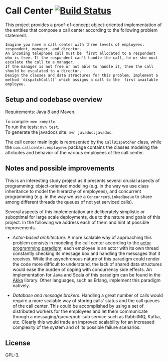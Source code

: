 # Call Center [![Build Status](https://travis-ci.org/pviotti/call-center.svg?branch=master)](https://travis-ci.org/pviotti/call-center)

This project provides a proof-of-concept object-oriented implementation of the entities that
compose a call center according to the following problem statement.

    Imagine you have a call center with three levels of employees: respondent, manager, and director.  
    An incoming telephone call must be  first allocated to a respondent who is free. If the respondent can't handle the call, he or she must escalate the call to a manager. 
    If the manager is not free or not able to handle it, then the call should be escalated to a director. 
    Design the classes and data structures for this problem. Implement a method `dispatchCall()` which assigns a call to the  first available employee.


## Setup and codebase overview

Requirements: Java 8 and Maven.  

To compile: `mvn compile`.  
To run the tests: `mvn test`.  
To generate the javadocs site: `mvn javadoc:javadoc`.  

The call center main logic is represented by the `CallDispatcher` class, while
the `com.callcenter.employees` package contains the classes modeling the attributes 
and behavior of the various employees of the call center.


## Notes and possible improvements

This is an interesting study project as it presents several crucial aspects
of programming: object-oriented modeling
(e.g. in the way we use class inheritance to model the hierarchy of employees),
and concurrent programming (e.g. in the way we use a `ConcurrentLinkedQueue`
to share among different threads the queues of not yet serviced calls).  

Several aspects of this implementation are deliberately simplistic or suboptimal for 
large scale deployments, due to the nature and goals of this project.
In the following we address each of them and hint at possible improvements.  

 * *Actor-based architecture*. A more scalable way of approaching this problem consists in modeling 
 the call center according to the [actor programming paradigm][actors]: 
 each employee is an actor with its own thread constantly checking its message box and handling the messages that it receives.
 While the asynchronous nature of this paradigm could render the code more difficult to understand,
 the lack of shared data structures would ease the burden of coping with concurrency side effects.
 An implementation for Java and Scala of this paradigm can be found in the [Akka][akka] library.
 Other languages, such as Erlang, implement this paradigm natively.
 
 * *Database and message brokers*. Handling a great number of calls would require a more scalable
 way of storing calls' status and the call queues of the call center. 
 This could be accomplished by using a set of distributed workers for the employees and let them communicate 
 through a messaging/queue/pub-sub service such as RabbitMQ, Kafka, etc. 
 Clearly this would trade an improved scalability for an increased 
 complexity of the system and of its possible failure scenarios.


## License

GPL-3.


 [akka]: https://akka.io/
 [actors]: https://en.wikipedia.org/wiki/Actor_model
